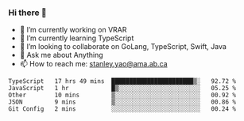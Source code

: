### Hi there 👋

- 🔭 I’m currently working on VRAR
- 🌱 I’m currently learning TypeScript
- 👯 I’m looking to collaborate on GoLang, TypeScript, Swift, Java
- 💬 Ask me about Anything
- 📫 How to reach me: stanley.yao@ama.ab.ca


<!--START_SECTION:waka-->
```text
TypeScript   17 hrs 49 mins  ███████████████████████▒░   92.72 % 
JavaScript   1 hr            █▒░░░░░░░░░░░░░░░░░░░░░░░   05.25 % 
Other        10 mins         ▒░░░░░░░░░░░░░░░░░░░░░░░░   00.92 % 
JSON         9 mins          ▒░░░░░░░░░░░░░░░░░░░░░░░░   00.86 % 
Git Config   2 mins          ░░░░░░░░░░░░░░░░░░░░░░░░░   00.24 % 
```
<!--END_SECTION:waka-->
